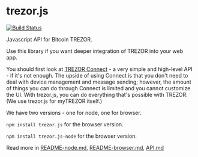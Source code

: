 trezor.js
=========

[![Build Status](https://travis-ci.org/trezor/trezor.js.svg?branch=master)](https://travis-ci.org/trezor/trezor.js)

Javascript API for Bitcoin TREZOR.

Use this library if you want deeper integration of TREZOR into your web app.

You should first look at [TREZOR Connect](https://github.com/trezor/connect) - a very simple and high-level API - if it's not enough. The upside of using Connect is that you don't need to deal with device management and message sending; however, the amount of things you can do through Connect is limited and you cannot customize the UI. With trezor.js, you can do everything that's possible with TREZOR. (We use trezor.js for myTREZOR itself.)

We have two versions - one for node, one for browser.

`npm install trezor.js` for the browser version.

`npm install trezor.js-node` for the browser version.

Read more in [README-node.md](https://github.com/trezor/trezor.js/blob/master/README-node.md), [README-browser.md](https://github.com/trezor/trezor.js/blob/master/README-browser.md), [API.md](https://github.com/trezor/trezor.js/blob/master/API.md)

